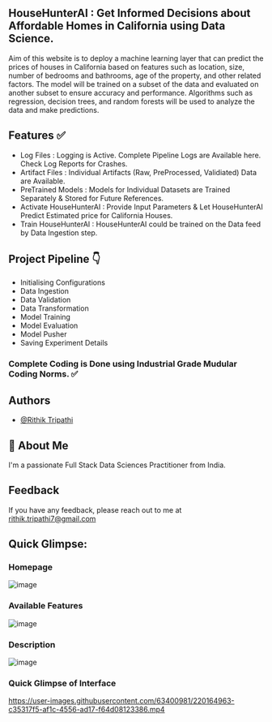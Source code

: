 ## HouseHunterAI : Get Informed Decisions about Affordable Homes in California using Data Science.

Aim of this website is to deploy a machine learning layer that can predict the prices of houses in California based on features such as location, size, number of bedrooms and bathrooms, age of the property, and other related factors. The model will be trained on a subset of the data and evaluated on another subset to ensure accuracy and performance. Algorithms such as regression, decision trees, and random forests will be used to analyze the data and make predictions.

## Features ✅

- Log Files : Logging is Active. Complete Pipeline Logs are Available here. Check Log Reports for Crashes.
- Artifact Files : Individual Artifacts (Raw, PreProcessed, Validiated) Data are Available.
- PreTrained Models : Models for Individual Datasets are Trained Separately & Stored for Future References.
- Activate HouseHunterAI : Provide Input Parameters & Let HouseHunterAI Predict Estimated price for California Houses.
- Train HouseHunterAI : HouseHunterAI could be trained on the Data feed by Data Ingestion step.

## Project Pipeline 👇

- Initialising Configurations
- Data Ingestion
- Data Validation
- Data Transformation
- Model Training
- Model Evaluation
- Model Pusher
- Saving Experiment Details

### Complete Coding is Done using Industrial Grade Mudular Coding Norms. ✅


## Authors

- [@Rithik Tripathi](https://github.com/RithikTripathi)


## 🚀 About Me
I'm a passionate Full Stack Data Sciences Practitioner from India.


## Feedback

If you have any feedback, please reach out to me at rithik.tripathi7@gmail.com


## Quick Glimpse:

### Homepage
![image](https://user-images.githubusercontent.com/63400981/220161052-e704237b-d025-4ce7-ad5a-04854341bf31.png)

### Available Features
![image](https://user-images.githubusercontent.com/63400981/220161234-b1b8d14e-7bf4-40c5-b20d-53528ab7a2b6.png)

### Description
![image](https://user-images.githubusercontent.com/63400981/220161252-f0edbdea-d052-401a-ba0d-e93061c49739.png)


### Quick Glimpse of Interface
https://user-images.githubusercontent.com/63400981/220164963-c35317f5-af1c-4556-ad17-f64d08123386.mp4




